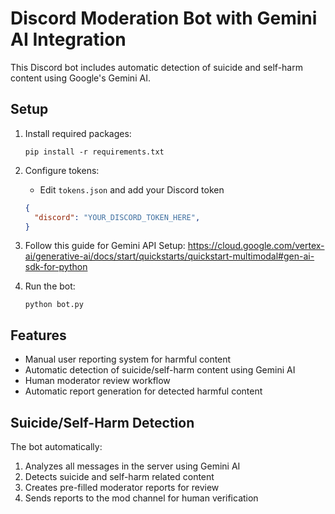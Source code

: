 # Discord Moderation Bot with Gemini AI Integration

This Discord bot includes automatic detection of suicide and self-harm content using Google's Gemini AI.

## Setup

1. Install required packages:
   ```
   pip install -r requirements.txt
   ```

2. Configure tokens:
   - Edit `tokens.json` and add your Discord token
   ```json
   {
     "discord": "YOUR_DISCORD_TOKEN_HERE",
   }
   ```
3. Follow this guide for Gemini API Setup: https://cloud.google.com/vertex-ai/generative-ai/docs/start/quickstarts/quickstart-multimodal#gen-ai-sdk-for-python

4. Run the bot:
   ```
   python bot.py
   ```

## Features

- Manual user reporting system for harmful content
- Automatic detection of suicide/self-harm content using Gemini AI
- Human moderator review workflow
- Automatic report generation for detected harmful content

## Suicide/Self-Harm Detection

The bot automatically:
1. Analyzes all messages in the server using Gemini AI
2. Detects suicide and self-harm related content
3. Creates pre-filled moderator reports for review
4. Sends reports to the mod channel for human verification
